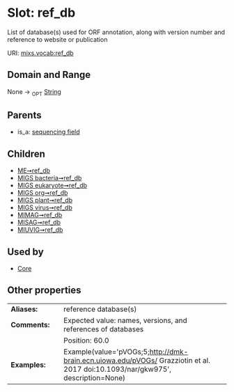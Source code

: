 
# Slot: ref_db


List of database(s) used for ORF annotation, along with version number and reference to website or publication

URI: [mixs.vocab:ref_db](https://w3id.org/mixs/vocab/ref_db)


## Domain and Range

None ->  <sub>OPT</sub> [String](types/String.md)

## Parents

 *  is_a: [sequencing field](sequencing_field.md)

## Children

 *  [ME➞ref_db](ME_ref_db.md)
 *  [MIGS bacteria➞ref_db](MIGS_bacteria_ref_db.md)
 *  [MIGS eukaryote➞ref_db](MIGS_eukaryote_ref_db.md)
 *  [MIGS org➞ref_db](MIGS_org_ref_db.md)
 *  [MIGS plant➞ref_db](MIGS_plant_ref_db.md)
 *  [MIGS virus➞ref_db](MIGS_virus_ref_db.md)
 *  [MIMAG➞ref_db](MIMAG_ref_db.md)
 *  [MISAG➞ref_db](MISAG_ref_db.md)
 *  [MIUVIG➞ref_db](MIUVIG_ref_db.md)

## Used by

 * [Core](Core.md)

## Other properties

|  |  |  |
| --- | --- | --- |
| **Aliases:** | | reference database(s) |
| **Comments:** | | Expected value: names, versions, and references of databases |
|  | | Position: 60.0 |
| **Examples:** | | Example(value='pVOGs;5;http://dmk-brain.ecn.uiowa.edu/pVOGs/ Grazziotin et al. 2017 doi:10.1093/nar/gkw975', description=None) |

